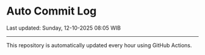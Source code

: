 # Auto Commit Log

Last updated: Sunday, 12-10-2025 08:05 WIB

---

This repository is automatically updated every hour using GitHub Actions.
